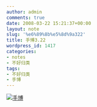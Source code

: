 ```yaml
---
author: admin
comments: true
date: 2008-03-22 15:21:37+00:00
layout: note
slug: '%e6%89%8b%e5%8d%9a322'
title: 手博3.22
wordpress_id: 1417
categories:
- notes
- 不好归类
tags:
- 不好归类
- 手博
---
```


[![手博](http://pic.yupoo.com/ctb.my/104995489958/medium.jpg)](http://www.yupoo.com/photos/zoom?id=ff80808118cb36a40118d71244c9460b&size=o&showlink=true)
